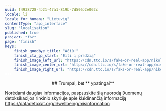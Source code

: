 ```yaml
---
uuid: f4938728-4b21-47a1-819b-7d505b2e062c
locale: li
locale_for_humans: "Lietuvių"
contentType: "app_interface"
slug: "localisation"
published: true
project: "for"
page: "finish"
keys:
    finish_goodbye_title: "Ačiū!"
    finish_cta_go_start: "Eiti į pradžią"
    finish_image_left_url: "https://cdn.ttc.io/s/fake-or-real-app/nikoline_nik_-8694.jpg"
    finish_image_center_url: "https://cdn.ttc.io/s/fake-or-real-app/misinfo_logo.jpg"
    finish_image_right_url: "https://cdn.ttc.io/s/fake-or-real-app/nikoline_nik_-7168.jpg"
---
```

<p style="text-align: center;">
## Trumpai, bet ** ypatingai** 

Norėdami daugiau informacijos, paspauskite šią nuorodą Duomenų detoksikacijos rinkinio skyriuje apie klaidinančią informaciją https://datadetoxkit.org/li/wellbeing/misinformation </p>
